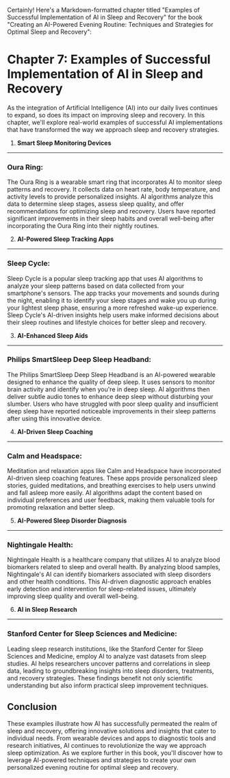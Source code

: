Certainly! Here's a Markdown-formatted chapter titled "Examples of Successful Implementation of AI in Sleep and Recovery" for the book "Creating an AI-Powered Evening Routine: Techniques and Strategies for Optimal Sleep and Recovery":

Chapter 7: Examples of Successful Implementation of AI in Sleep and Recovery
============================================================================

As the integration of Artificial Intelligence (AI) into our daily lives continues to expand, so does its impact on improving sleep and recovery. In this chapter, we'll explore real-world examples of successful AI implementations that have transformed the way we approach sleep and recovery strategies.

1. **Smart Sleep Monitoring Devices**
-------------------------------------

### **Oura Ring:**

The Oura Ring is a wearable smart ring that incorporates AI to monitor sleep patterns and recovery. It collects data on heart rate, body temperature, and activity levels to provide personalized insights. AI algorithms analyze this data to determine sleep stages, assess sleep quality, and offer recommendations for optimizing sleep and recovery. Users have reported significant improvements in their sleep habits and overall well-being after incorporating the Oura Ring into their nightly routines.

2. **AI-Powered Sleep Tracking Apps**
-------------------------------------

### **Sleep Cycle:**

Sleep Cycle is a popular sleep tracking app that uses AI algorithms to analyze your sleep patterns based on data collected from your smartphone's sensors. The app tracks your movements and sounds during the night, enabling it to identify your sleep stages and wake you up during your lightest sleep phase, ensuring a more refreshed wake-up experience. Sleep Cycle's AI-driven insights help users make informed decisions about their sleep routines and lifestyle choices for better sleep and recovery.

3. **AI-Enhanced Sleep Aids**
-----------------------------

### **Philips SmartSleep Deep Sleep Headband:**

The Philips SmartSleep Deep Sleep Headband is an AI-powered wearable designed to enhance the quality of deep sleep. It uses sensors to monitor brain activity and identify when you're in deep sleep. AI algorithms then deliver subtle audio tones to enhance deep sleep without disturbing your slumber. Users who have struggled with poor sleep quality and insufficient deep sleep have reported noticeable improvements in their sleep patterns after using this innovative device.

4. **AI-Driven Sleep Coaching**
-------------------------------

### **Calm and Headspace:**

Meditation and relaxation apps like Calm and Headspace have incorporated AI-driven sleep coaching features. These apps provide personalized sleep stories, guided meditations, and breathing exercises to help users unwind and fall asleep more easily. AI algorithms adapt the content based on individual preferences and user feedback, making them valuable tools for promoting relaxation and better sleep.

5. **AI-Powered Sleep Disorder Diagnosis**
------------------------------------------

### **Nightingale Health:**

Nightingale Health is a healthcare company that utilizes AI to analyze blood biomarkers related to sleep and overall health. By analyzing blood samples, Nightingale's AI can identify biomarkers associated with sleep disorders and other health conditions. This AI-driven diagnostic approach enables early detection and intervention for sleep-related issues, ultimately improving sleep quality and overall well-being.

6. **AI in Sleep Research**
---------------------------

### **Stanford Center for Sleep Sciences and Medicine:**

Leading sleep research institutions, like the Stanford Center for Sleep Sciences and Medicine, employ AI to analyze vast datasets from sleep studies. AI helps researchers uncover patterns and correlations in sleep data, leading to groundbreaking insights into sleep disorders, treatments, and recovery strategies. These findings benefit not only scientific understanding but also inform practical sleep improvement techniques.

Conclusion
----------

These examples illustrate how AI has successfully permeated the realm of sleep and recovery, offering innovative solutions and insights that cater to individual needs. From wearable devices and apps to diagnostic tools and research initiatives, AI continues to revolutionize the way we approach sleep optimization. As we explore further in this book, you'll discover how to leverage AI-powered techniques and strategies to create your own personalized evening routine for optimal sleep and recovery.
